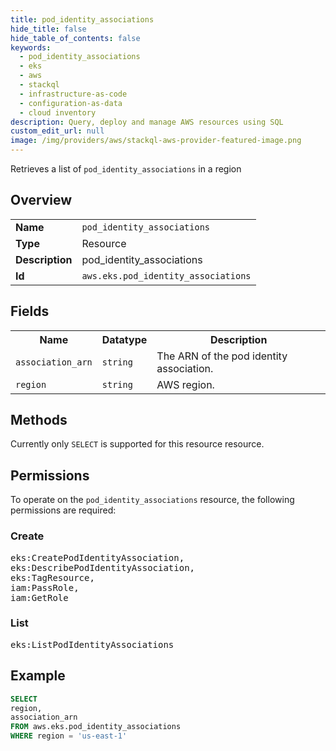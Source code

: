 ```yaml
---
title: pod_identity_associations
hide_title: false
hide_table_of_contents: false
keywords:
  - pod_identity_associations
  - eks
  - aws
  - stackql
  - infrastructure-as-code
  - configuration-as-data
  - cloud inventory
description: Query, deploy and manage AWS resources using SQL
custom_edit_url: null
image: /img/providers/aws/stackql-aws-provider-featured-image.png
---
```

Retrieves a list of <code>pod_identity_associations</code> in a region

## Overview
<table><tbody>
<tr><td><b>Name</b></td><td><code>pod_identity_associations</code></td></tr>
<tr><td><b>Type</b></td><td>Resource</td></tr>
<tr><td><b>Description</b></td><td>pod_identity_associations</td></tr>
<tr><td><b>Id</b></td><td><code>aws.eks.pod_identity_associations</code></td></tr>
</tbody></table>

## Fields
<table><tbody>
<tr><th>Name</th><th>Datatype</th><th>Description</th></tr>
<tr><td><code>association_arn</code></td><td><code>string</code></td><td>The ARN of the pod identity association.</td></tr>
<tr><td><code>region</code></td><td><code>string</code></td><td>AWS region.</td></tr>

</tbody></table>

## Methods
Currently only <code>SELECT</code> is supported for this resource resource.

## Permissions

To operate on the <code>pod_identity_associations</code> resource, the following permissions are required:

### Create
<pre>
eks:CreatePodIdentityAssociation,
eks:DescribePodIdentityAssociation,
eks:TagResource,
iam:PassRole,
iam:GetRole</pre>

### List
<pre>
eks:ListPodIdentityAssociations</pre>


## Example
```sql
SELECT
region,
association_arn
FROM aws.eks.pod_identity_associations
WHERE region = 'us-east-1'
```
